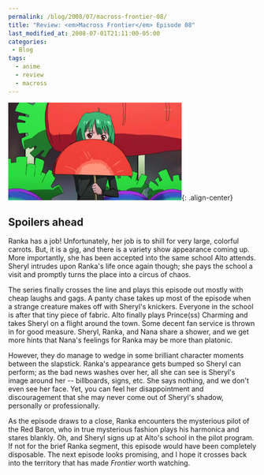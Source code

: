 ```yaml
---
permalink: /blog/2008/07/macross-frontier-08/
title: "Review: <em>Macross Frontier</em> Episode 08"
last_modified_at: 2008-07-01T21:11:00-05:00
categories:
 - Blog
tags:
  - anime
  - review
  - macross
---
```


![Macross Frontier Episode 08](/assets/images/reviews/macross_frontier-08.jpg){: .align-center}
## Spoilers ahead

Ranka has a job! Unfortunately, her job is to shill for very large, colorful carrots. But, it is a gig, and there is a
variety show appearance coming up. More importantly, she has been accepted into the same school Alto attends. Sheryl
intrudes upon Ranka's life once again though; she pays the school a visit and promptly turns the place into a circus of
chaos.

The series finally crosses the line and plays this episode out mostly with cheap laughs and gags. A panty chase takes up
most of the episode when a strange creature makes off with Sheryl's knickers. Everyone in the school is after that tiny
piece of fabric. Alto finally plays Prince(ss) Charming and takes Sheryl on a flight around the town. Some decent fan
service is thrown in for good measure. Sheryl, Ranka, and Nana share a shower, and we get more hints that Nana's
feelings for Ranka may be more than platonic.

However, they do manage to wedge in some brilliant character moments between the slapstick. Ranka's appearance gets
bumped so Sheryl can perform; as the bad news washes over her, all she can see is Sheryl's image around her --
billboards, signs, etc. She says nothing, and we don't even see her face. Yet, you can feel her disappointment and
discouragement that she may never come out of Sheryl's shadow, personally or professionally.

As the episode draws to a close, Ranka encounters the mysterious pilot of the Red Baron, who in true mysterious fashion
plays his harmonica and stares blankly. Oh, and Sheryl signs up at Alto's school in the pilot program. If not for the
brief Ranka segment, this episode would have been completely disposable. The next episode looks promising, and I hope it
crosses back into the territory that has made _Frontier_ worth watching.